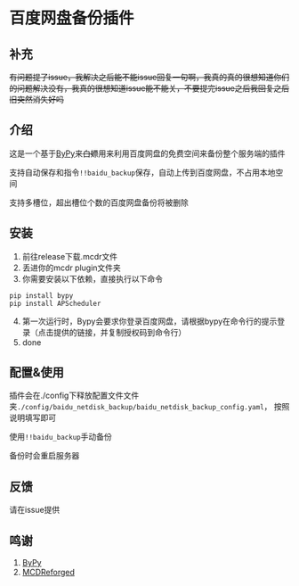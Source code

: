 # 百度网盘备份插件

## 补充

~~有问题提了issue，我解决之后能不能issue回复一句啊，我真的真的很想知道你们的问题解决没有，我真的很想知道issue能不能关，不要提完issue之后我回复之后旧突然消失好吗~~

## 介绍
这是一个基于[ByPy](https://github.com/houtianze/bypy)来~~白嫖~~用来利用百度网盘的免费空间来备份整个服务端的插件

支持自动保存和指令`!!baidu_backup`保存，自动上传到百度网盘，不占用本地空间

支持多槽位，超出槽位个数的百度网盘备份将被删除

## 安装

1. 前往release下载.mcdr文件
2. 丢进你的mcdr plugin文件夹
3. 你需要安装以下依赖，直接执行以下命令
```
pip install bypy
pip install APScheduler
```
4. 第一次运行时，Bypy会要求你登录百度网盘，请根据bypy在命令行的提示登录（点击提供的链接，并复制授权码到命令行）
5. done

## 配置&使用
插件会在./config下释放配置文件文件夹`./config/baidu_netdisk_backup/baidu_netdisk_backup_config.yaml`，
按照说明填写即可

使用`!!baidu_backup`手动备份

备份时会重启服务器

## 反馈
请在issue提供

## 鸣谢
1. [ByPy](https://github.com/houtianze/bypy)
2. [MCDReforged](https://github.com/MCDReforged/MCDReforged)
